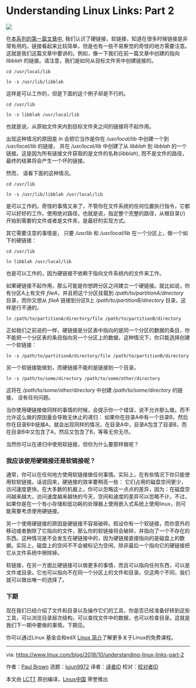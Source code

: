 Understanding Linux Links: Part 2
======

![](https://www.linux.com/sites/lcom/files/styles/rendered_file/public/links-fikri-rasyid-7853.jpg?itok=0jBT_1M2)

在[本系列的第一篇文章中][1], 我们认识了硬链接，软链接，知道在很多时候链接是非常有用的。链接看起来比较简单，但是也有一些不易察觉的奇怪的地方需要注意。这就是我们这篇文章中要讲的。例如，像一下我们在前一篇文章中创建的指向 _libblah_ 的链接。请注意，我们是如何从目标文件夹中创建链接的。

```
cd /usr/local/lib

ln -s /usr/lib/libblah
```

这样是可以工作的，但是下面的这个例子却是不行的。

```
cd /usr/lib

ln -s libblah /usr/local/lib
```

也就是说，从原始文件夹内到目标文件夹之间的链接将不起作用。

出现这种情况的原因是 _ln_ 会把它当作是你在 _/usr/local/lib_ 中创建一个到 _/usr/local/lib_ 的链接， 并在 _/usr/local/lib_ 中创建了从 _libblah_ 到 _libblah_ 的一个链接。这是因为所有链接文件获取的是文件的名称(_libblah_), 而不是文件的路径， 最终的结果将会产生一个坏的链接。

然而， 请看下面的这种情况。

```
cd /usr/lib

ln -s /usr/lib/libblah /usr/local/lib
```

是可以工作的。奇怪的事情又来了，不管你在文件系统的任何位置执行指令，它都可以好好的工作。使用绝对路径，也就是说，指定整个完整的路径，从根目录(/)开始到需要的文件或者是文件夹，是最好的实现方式。

其它需要注意的事情是， 只要 _/usr/lib_ 和 _/usr/local/lib_ 在一个分区上，做一个如下的硬链接：

```
cd /usr/lib

ln libblah /usr/local/lib
```

也是可以工作的，因为硬链接不依赖于指向文件系统内的文件来工作。

如果硬链接不起作用，那么可能是你想跨分区之间建立一个硬链接。就比如说，你有分区A上有文件 _fileA_，并且把这个分区挂载到 _/path/to/partitionA/directory_ 目录，而你又想从 _fileA_ 链接到分区B上 _/path/to/partitionB/directory_ 目录，这样是行不通的。

```
ln /path/to/partitionA/directory/file /path/to/partitionB/directory
```

正如我们之前说的一样，硬链接是分区表中指向的是同一个分区的数据的条目，你不能把一个分区表的条目指向另一个分区上的数据，这种情况下，你只能选择创建一个软链接：

```
ln -s /path/to/partitionA/directory/file /path/to/partitionB/directory
```

另一个软链接能做到，而硬链接不能的是链接到一个目录。

```
ln -s /path/to/some/directory /path/to/some/other/directory
```

这将在 _/path/to/some/other/directory_ 中创建 _/path/to/some/directory_ 的链接， 没有任何问题。

当你使用硬链接做同样的事情的时候，会提示你一个错误，说不允许那么做。而不允许这么做的原因量会导致无休止的递归： 如果你在目录A中有一个目录B，然后你在目录B中链接A，就会出现同样的情况，在目录A中，目录A包含了目录B，而在目录B中又包含了A，然后又包含了B，等等无穷无尽。

当然你可以在递归中使用软链接，但你为什么要那样做呢？

### 我应该使用硬链接还是软链接呢？

通常，你可以在任何地方使用软链接做任何事情。实际上，在有些情况下你只能使用软软链接。话说回来，硬链接的效率要稍高一些： 它们占用的磁盘空间更少，访问速度更快。在大多数的机器上，你可以忽略这一点点的差异，因为：在磁盘空间越来越大，访问速度越来越快的今天，空间和速度的差异可以忽略不计。不过，如果你是在一个有小存储和低功耗的处理器上使用嵌入式系统上使用linux，则可能需要考虑使用硬链接。

另一个使用硬链接的原因是硬链接不容易破碎。假设你有一个软链接，而你意外的移动或者删除了它指向的文件，那么你的软链接将会破碎，并指向了一个不存在的东西。这种情况是不会发生在硬链接中的，因为硬链接直接指向的是磁盘上的数据。实际上，磁盘上的空间不不会被标记为空闲，除非最后一个指向它的硬链接把它从文件系统中擦除掉。

软链接，在另一方面比硬链接可以做更多的事情，而且可以指向任何东西，可以是文件或目录。它也可以指向不在同一个分区上的文件和目录。仅这两个不同，我们就可以做出唯一的选择了。

### 下期

现在我们已经介绍了文件和目录以及操作它们的工具，你是否已经准备好转到这些工具，可以浏览目录层次结构，可以查找文件中的数据，也可以检查目录。这就是我们下一期中要做的事情。下期见。

你可以通过Linux 基金会和edX [Linux 简介][2]了解更多关于Linux的免费课程。

--------------------------------------------------------------------------------

via: https://www.linux.com/blog/2018/10/understanding-linux-links-part-2

作者：[Paul Brown][a]
选题：[lujun9972][b]
译者：[译者ID](https://github.com/译者ID)
校对：[校对者ID](https://github.com/校对者ID)

本文由 [LCTT](https://github.com/LCTT/TranslateProject) 原创编译，[Linux中国](https://linux.cn/) 荣誉推出

[a]: https://www.linux.com/users/bro66
[b]: https://github.com/lujun9972
[1]: https://www.linux.com/blog/intro-to-linux/2018/10/linux-links-part-1
[2]: https://training.linuxfoundation.org/linux-courses/system-administration-training/introduction-to-linux
